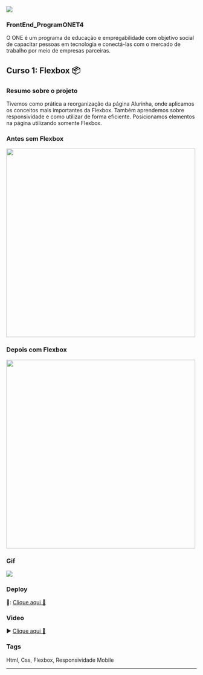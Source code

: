 <img src="https://cdn.discordapp.com/attachments/1045720339772088342/1073356744580931706/image.png">

### FrontEnd_ProgramONET4
O ONE é um programa de educação e empregabilidade com objetivo social de capacitar pessoas em tecnologia e conectá-las com o mercado de trabalho por meio de empresas parceiras.


## Curso 1: Flexbox 📦

### Resumo sobre o projeto
 Tivemos como prática a reorganização da página Alurinha, onde aplicamos os conceitos mais importantes da Flexbox. Também aprendemos sobre responsividade e como utilizar de forma eficiente. Posicionamos elementos na página utilizando somente Flexbox.
 
### Antes sem Flexbox
<img src="https://cdn.discordapp.com/attachments/1045720339772088342/1073359960798400512/image.png" width="500">

### Depois com Flexbox
<img src="https://cdn.discordapp.com/attachments/1045720339772088342/1073353494339268718/image.png" width="500">

### Gif
<img src="https://media.giphy.com/media/EgHTQkMtWUImD8Z4Ub/giphy.gif">

### Deploy
🔗: [Clique aqui 🧡](https://alurinha-programonet4.netlify.app/)

### Video
▶️ [Clique aqui 🧡](https://youtu.be/GXNTPUN8hCc)

### Tags
Html, Css, Flexbox, Responsividade Mobile


___
